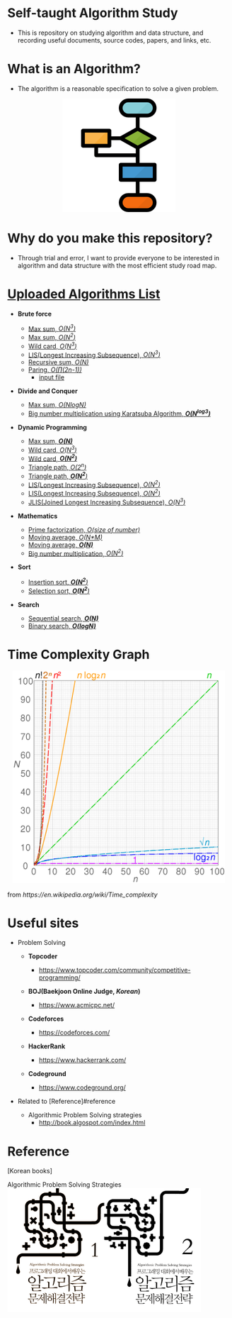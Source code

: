 # Self-taught Algorithm Study
- This is repository on studying algorithm and data structure, and recording useful documents, source codes, papers, and links, etc. 

# What is an Algorithm?
- The algorithm is a reasonable specification to solve a given problem.
<p align="center">
    <img src="Images/process.png", width="256">
</p>

# Why do you make this repository?
- Through trial and error, I want to provide everyone to be interested in algorithm and data structure with the most efficient study road map.

# [Uploaded Algorithms List](Codes/)
- **Brute force**
  - [Max sum, <i>O(N<sup>3</sup>)</i>](Codes/MaxSum1.cpp)
  - [Max sum, <i>O(N<sup>2</sup>)</i>](Codes/MaxSum2.cpp)
  - [Wild card, <i>O(N<sup>3</sup>)</i>](Codes/WildCard1.cpp)
  - [LIS(Longest Increasing Subsequence), <i>O(N<sup>3</sup>)</i>](Codes/LIS1.cpp)
  - [Recursive sum, <i>O(N)</i>](Codes/RecursiveSum.cpp)
  - [Paring, <i>O(∏(2n-1))</i>](Codes/Picnic.cpp)
    - [input file](Inputs/Picnic.txt)

- **Divide and Conquer**
  - [Max sum, <i>O(NlogN)</i>](Codes/MaxSum3.cpp)
  - [Big number multiplication using Karatsuba Algorithm, <b><i>O(N<sup>log3</sup>)</i></b>](Codes/KaratsubaFastMultiplication.cpp)
  
- **Dynamic Programming**
  - [Max sum, <b><i>O(N)</i></b>](Codes/MaxSum4.cpp)
  - [Wild card, <i>O(N<sup>3</sup>)</i>](Codes/WildCard2.cpp)
  - [Wild card, <b><i>O(N<sup>2</sup>)</i></b>](Codes/WildCard3.cpp)
  - [Triangle path, <i>O(2<sup>n</sup>)</i>](Codes/TrianglePath1.cpp)
  - [Triangle path, <b><i>O(N<sup>2</sup></b>)</i>](Codes/TrianglePath2.cpp)
  - [LIS(Longest Increasing Subsequence), <i>O(N<sup>2</sup>)</i>](Codes/LIS2.cpp)
  - [LIS(Longest Increasing Subsequence), <i>O(N<sup>2</sup>)</i>](Codes/LIS3.cpp)
  - [JLIS(Joined Longest Increasing Subsequence), <i>O(N<sup>3</sup>)</i>](Codes/JLIS.cpp)

- **Mathematics**
  - [Prime factorization, <i>O(size of number)</i>](Codes/PrimeFactorization.cpp)
  - [Moving average, <i>O(N*M)</i>](Codes/MovingAverage1.cpp)
  - [Moving average, <b><i>O(N)</i></b>](Codes/MovingAverage2.cpp)
  - [Big number multiplication, <i>O(N<sup>2</sup>)</i>](Codes/BigNumberMultiplication.cpp)
  
- **Sort**
  - [Insertion sort, <b><i>O(N<sup>2</sup></b>)</i>](Codes/InsertionSort.cpp)
  - [Selection sort, <b><i>O(N<sup>2</sup></b>)</i>](Codes/SelectionSort.cpp)

- **Search**
  - [Sequential search, <b><i>O(N)</i></b>](Codes/SequentialSearch.cpp)
  - [Binary search, <b><i>O(logN)</i></b>](Codes/BinarySearch.cpp)


# Time Complexity Graph
<p align="center">
    <img src="Images/time_complexity_graph.png", width="480">
</p>
from <i>https://en.wikipedia.org/wiki/Time_complexity</i>

# Useful sites
-  Problem Solving
    - **Topcoder**
      - https://www.topcoder.com/community/competitive-programming/

    - **BOJ(Baekjoon Online Judge, <i>Korean</i>)**
      - https://www.acmicpc.net/

    - **Codeforces**
      - https://codeforces.com/

    - **HackerRank**
      - https://www.hackerrank.com/

    - **Codeground**
      - https://www.codeground.org/

- Related to [Reference]#reference
    - Algorithmic Problem Solving strategies 
        - http://book.algospot.com/index.html
  
# Reference
[Korean books]
<div>
    <div>
        Algorithmic Problem Solving Strategies
    </div>
    <img align="left" img src="Images/book_algorithmic_problem_solving_strategies1.png", width="219">
    <img align="left" img src="Images/book_algorithmic_problem_solving_strategies2.png", width="219">
</div>
